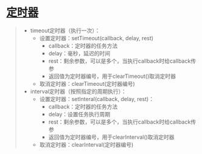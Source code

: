 # [定时器](https://developers.weixin.qq.com/miniprogram/dev/api/base/timer/clearInterval.html)
>* timeout定时器（执行一次）：
>   * 设置定时器：setTimeout(callback, delay, rest)
>       * callback：定时器的任务方法
>       * delay：毫秒，延迟的时间
>       * rest：剩余参数，可以是多个，当执行callback时给callback传参
>       * 返回值为定时器编号，用于clearTimeout()取消定时器
>   * 取消定时器：clearTimeout(定时器编号)
>* interval定时器（按照指定的周期执行）：
>   * 设置定时器：setInteral(callback, delay, rest)：
>       * callback：定时器的任务方法
>       * delay：设置任务执行周期
>       * rest：剩余参数，可以是多个，当执行callback时给callback传参
>       * 返回值为定时器编号，用于clearInterval()取消定时器
>   * 取消定时器：clearInterval(定时器编号)
